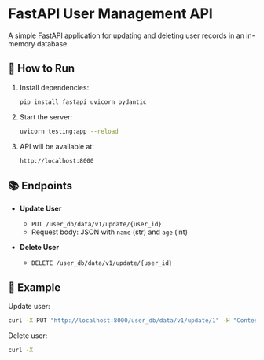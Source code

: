 # FastAPI User Management API

A simple FastAPI application for updating and deleting user records in an in-memory database.

## 🚀 How to Run

1. Install dependencies:
   ```bash
   pip install fastapi uvicorn pydantic
   ```

2. Start the server:
   ```bash
   uvicorn testing:app --reload
   ```

3. API will be available at:
   ```
   http://localhost:8000
   ```

## 📚 Endpoints

- **Update User**
  - `PUT /user_db/data/v1/update/{user_id}`
  - Request body: JSON with `name` (str) and `age` (int)

- **Delete User**
  - `DELETE /user_db/data/v1/update/{user_id}`

## 📝 Example

Update user:
```bash
curl -X PUT "http://localhost:8000/user_db/data/v1/update/1" -H "Content-Type: application/json" -d '{"name": "newname", "age": 25}'
```

Delete user:
```bash
curl -X
